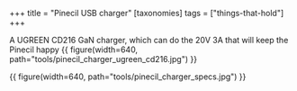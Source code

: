 +++
title = "Pinecil USB charger"
[taxonomies]
tags = ["things-that-hold"]
+++

A UGREEN CD216 GaN charger, which can do the 20V 3A that will keep the Pinecil happy
{{ figure(width=640, path="tools/pinecil_charger_ugreen_cd216.jpg") }}

{{ figure(width=640, path="tools/pinecil_charger_specs.jpg") }}
    